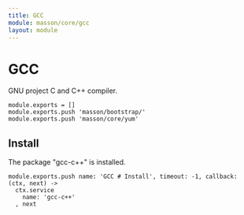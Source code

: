 ```yaml
---
title: GCC
module: masson/core/gcc
layout: module
---
```


# GCC

GNU project C and C++ compiler.

    module.exports = []
    module.exports.push 'masson/bootstrap/'
    module.exports.push 'masson/core/yum'

## Install

The package "gcc-c++" is installed.

    module.exports.push name: 'GCC # Install', timeout: -1, callback: (ctx, next) ->
      ctx.service
        name: 'gcc-c++'
      , next
